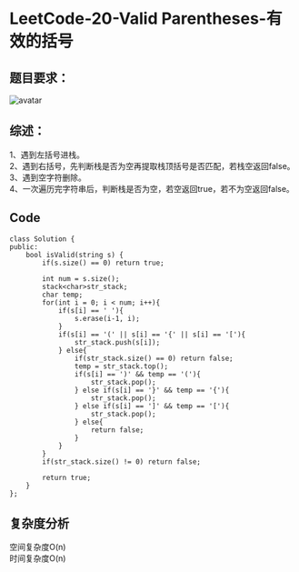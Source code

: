 # LeetCode-20-Valid Parentheses-有效的括号

## 题目要求：
![avatar](https:///github.com/JakeChanFangZiyuan20/MyLeetCode/blob/img/20.png)




## 综述：  
1、遇到左括号进栈。  
2、遇到右括号，先判断栈是否为空再提取栈顶括号是否匹配，若栈空返回false。  
3、遇到空字符删除。  
4、一次遍历完字符串后，判断栈是否为空，若空返回true，若不为空返回false。  

## Code
```
class Solution {
public:
    bool isValid(string s) {
        if(s.size() == 0) return true;

        int num = s.size();
        stack<char>str_stack;
        char temp;
        for(int i = 0; i < num; i++){
            if(s[i] == ' '){
                s.erase(i-1, i);
            }
            if(s[i] == '(' || s[i] == '{' || s[i] == '['){
                str_stack.push(s[i]);
            } else{
                if(str_stack.size() == 0) return false;
                temp = str_stack.top();
                if(s[i] == ')' && temp == '('){
                    str_stack.pop();
                } else if(s[i] == '}' && temp == '{'){
                    str_stack.pop();
                } else if(s[i] == ']' && temp == '['){
                    str_stack.pop();
                } else{
                    return false;
                }
            }
        }
        if(str_stack.size() != 0) return false;

        return true;
    }
};
```

## 复杂度分析
空间复杂度O(n)  
时间复杂度O(n)

